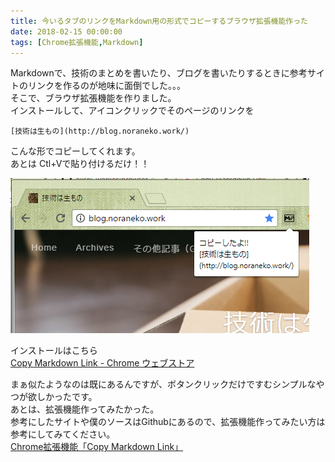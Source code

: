 ```yaml
---
title: 今いるタブのリンクをMarkdown用の形式でコピーするブラウザ拡張機能作った
date: 2018-02-15 00:00:00
tags: [Chrome拡張機能,Markdown]
---
```


Markdownで、技術のまとめを書いたり、ブログを書いたりするときに参考サイトのリンクを作るのが地味に面倒でした。。。  
そこで、ブラウザ拡張機能を作りました。  
インストールして、アイコンクリックでそのページのリンクを  
```
[技術は生もの](http://blog.noraneko.work/)
```
こんな形でコピーしてくれます。  
あとは Ctl+Vで貼り付けるだけ！！  

![](/img/2018-02-15-001-001.PNG)

インストールはこちら  
[Copy Markdown Link - Chrome ウェブストア](https://chrome.google.com/webstore/detail/copy-markdown-link/aagldhajnlablfkankpookoabndalnbi?hl=ja&gl=JP)


まぁ似たようなのは既にあるんですが、ボタンクリックだけですむシンプルなやつが欲しかったです。  
あとは、拡張機能作ってみたかった。  
参考にしたサイトや僕のソースはGithubにあるので、拡張機能作ってみたい方は参考にしてみてください。  
[Chrome拡張機能「Copy Markdown Link」](https://github.com/eiichi-worker/browser-extension-markdown-link)
